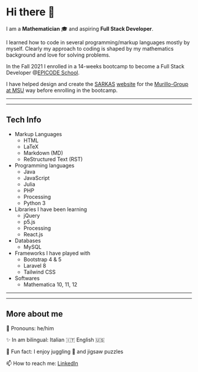 Hi there 👋
===========

I am a **Mathematician** :mortar_board: and aspiring **Full Stack Developer**.

I learned how to code in several programming/markup languages mostly by myself. Clearly my approach to coding is shaped by my mathematics background and love for solving problems.

In the Fall 2021 I enrolled in a 14-weeks bootcamp to become a Full Stack Developer @[EPICODE School](https://epicode.it).

I have helped design and create the [SARKAS](https://github.com/murillo-group/sarkas) [website](murillo-group.github.io/sarkas) for the [Murillo-Group at MSU](https://murillogroupmsu.com/) way before enrolling in the bootcamp.

---
---

Tech Info
---------

* Markup Languages
  * HTML
  * LaTeX
  * Markdown (MD)
  * ReStructured Text (RST)
* Programming languages
  * Java
  * JavaScript
  * Julia
  * PHP
  * Processing
  * Python 3
* Libraries I have been learning
  * jQuery
  * p5.js <!-- see my p5.js code examples-->
  * Processing
  * React.js
* Databases
  * MySQL
* Frameworks I have played with
  * Bootstrap 4 &amp; 5
  * Laravel 8
  * Tailwind CSS
* Softwares
  * Mathematica 10, 11, 12

---
---

More about me
-------------

💬 Pronouns: he/him

✨ In am bilingual: Italian :it: English :us:

👀 Fun fact: I enjoy juggling :circus_tent: and jigsaw puzzles

📫 How to reach me: [LinkedIn](https://www.linkedin.com/in/stefano-silvestri-phd/)
<!--
**SilvestriStefano/silvestristefano** is a ✨ _special_ ✨ repository because its `README.md` (this file) appears on your GitHub profile.

Here are some ideas to get you started:

- 🔭 I’m currently working on ...
- 👯 I’m looking to collaborate on ...
- 🌱 I’m currently learning ...
- 🤔 I’m looking for help with ...
- 💬 Ask me about ...
⚡😄
-->
